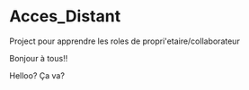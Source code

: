 # Acces_Distant
Project pour apprendre les roles de propri'etaire/collaborateur

Bonjour à tous!!

Helloo?
Ça va? 
